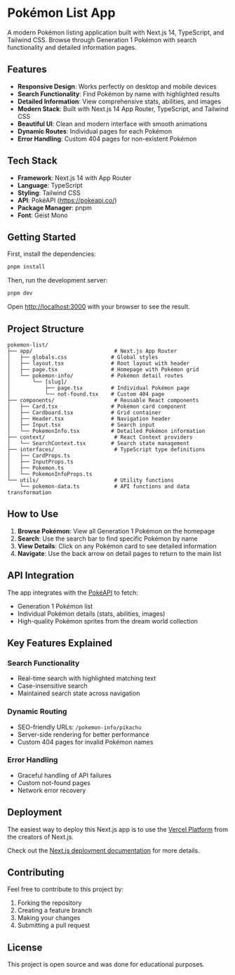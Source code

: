 # Pokémon List App

A modern Pokémon listing application built with Next.js 14, TypeScript, and Tailwind CSS. Browse through Generation 1 Pokémon with search functionality and detailed information pages.

## Features

- **Responsive Design**: Works perfectly on desktop and mobile devices
- **Search Functionality**: Find Pokémon by name with highlighted results
- **Detailed Information**: View comprehensive stats, abilities, and images
- **Modern Stack**: Built with Next.js 14 App Router, TypeScript, and Tailwind CSS
- **Beautiful UI**: Clean and modern interface with smooth animations
- **Dynamic Routes**: Individual pages for each Pokémon
- **Error Handling**: Custom 404 pages for non-existent Pokémon

## Tech Stack

- **Framework**: Next.js 14 with App Router
- **Language**: TypeScript
- **Styling**: Tailwind CSS
- **API**: PokéAPI (https://pokeapi.co/)
- **Package Manager**: pnpm
- **Font**: Geist Mono

## Getting Started

First, install the dependencies:

```bash
pnpm install
```

Then, run the development server:

```bash
pnpm dev
```

Open [http://localhost:3000](http://localhost:3000) with your browser to see the result.

## Project Structure

```
pokemon-list/
├── app/                          # Next.js App Router
│   ├── globals.css              # Global styles
│   ├── layout.tsx               # Root layout with header
│   ├── page.tsx                 # Homepage with Pokémon grid
│   └── pokemon-info/            # Pokémon detail routes
│       └── [slug]/
│           ├── page.tsx         # Individual Pokémon page
│           └── not-found.tsx    # Custom 404 page
├── components/                   # Reusable React components
│   ├── Card.tsx                 # Pokémon card component
│   ├── Cardboard.tsx            # Grid container
│   ├── Header.tsx               # Navigation header
│   ├── Input.tsx                # Search input
│   └── PokemonInfo.tsx          # Detailed Pokémon information
├── context/                      # React Context providers
│   └── SearchContext.tsx        # Search state management
├── interfaces/                   # TypeScript type definitions
│   ├── CardProps.ts
│   ├── InputProps.ts
│   ├── Pokemon.ts
│   └── PokemonInfoProps.ts
└── utils/                        # Utility functions
    └── pokemon-data.ts           # API functions and data transformation
```

## How to Use

1. **Browse Pokémon**: View all Generation 1 Pokémon on the homepage
2. **Search**: Use the search bar to find specific Pokémon by name
3. **View Details**: Click on any Pokémon card to see detailed information
4. **Navigate**: Use the back arrow on detail pages to return to the main list

## API Integration

The app integrates with the [PokéAPI](https://pokeapi.co/) to fetch:

- Generation 1 Pokémon list
- Individual Pokémon details (stats, abilities, images)
- High-quality Pokémon sprites from the dream world collection

## Key Features Explained

### Search Functionality

- Real-time search with highlighted matching text
- Case-insensitive search
- Maintained search state across navigation

### Dynamic Routing

- SEO-friendly URLs: `/pokemon-info/pikachu`
- Server-side rendering for better performance
- Custom 404 pages for invalid Pokémon names

### Error Handling

- Graceful handling of API failures
- Custom not-found pages
- Network error recovery

## Deployment

The easiest way to deploy this Next.js app is to use the [Vercel Platform](https://vercel.com/new?utm_medium=default-template&filter=next.js&utm_source=create-next-app&utm_campaign=create-next-app-readme) from the creators of Next.js.

Check out the [Next.js deployment documentation](https://nextjs.org/docs/app/building-your-application/deploying) for more details.

## Contributing

Feel free to contribute to this project by:

1. Forking the repository
2. Creating a feature branch
3. Making your changes
4. Submitting a pull request

## License

This project is open source and was done for educational purposes.
